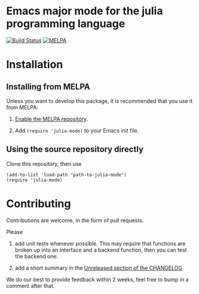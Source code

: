 # Emacs major mode for the julia programming language

[![Build Status](https://travis-ci.org/JuliaEditorSupport/julia-emacs.svg?branch=master)](https://travis-ci.org/JuliaEditorSupport/julia-emacs)
[![MELPA](https://melpa.org/packages/julia-mode-badge.svg)](https://melpa.org/#/julia-mode)

# Installation

## Installing from MELPA

Unless you want to develop this package, it is recommended that you use it from MELPA:

1. [Enable the MELPA repository](https://melpa.org/#/getting-started).

2. Add `(require 'julia-mode)` to your Emacs init file.

## Using the source repository directly

Clone this repository, then use

```elisp
(add-to-list 'load-path "path-to-julia-mode")
(require 'julia-mode)
```

# Contributing

Contributions are welcome, in the form of pull requests.

Please

1. add unit tests whenever possible. This may require that functions are broken up into an interface and a backend function, then you can test the backend one.

2. add a short summary in the [Unreleased section of the CHANGELOG](CHANGELOG.md#unreleased).

We do our best to provide feedback within 2 weeks, feel free to bump in a comment after that.
